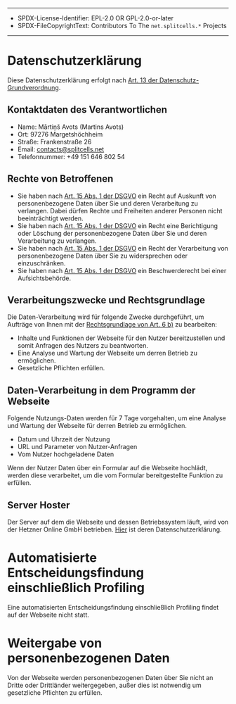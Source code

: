 ----
* SPDX-License-Identifier: EPL-2.0 OR GPL-2.0-or-later
* SPDX-FileCopyrightText: Contributors To The `net.splitcells.*` Projects
----
# Datenschutzerklärung
Diese Datenschutzerklärung erfolgt nach [Art. 13 der Datenschutz-Grundverordnung](https://dejure.org/gesetze/DSGVO/13.html).
## Kontaktdaten des Verantwortlichen
* Name: Mārtiņš Avots (Martins Avots)
* Ort: 97276 Margetshöchheim
* Straße: Frankenstraße 26
* Email: contacts@splitcells.net
* Telefonnummer: +49 151 646 802 54
## Rechte von Betroffenen
* Sie haben nach [Art. 15 Abs. 1 der DSGVO](https://dejure.org/gesetze/DSGVO/15.html)
  ein Recht auf Auskunft von personenbezogene Daten über Sie und deren Verarbeitung zu verlangen.
  Dabei dürfen Rechte und Freiheiten anderer Personen nicht beeinträchtigt werden.
* Sie haben nach [Art. 15 Abs. 1 der DSGVO](https://dejure.org/gesetze/DSGVO/15.html)
  ein Recht eine Berichtigung oder Löschung der personenbezogene Daten über Sie und deren Verarbeitung zu verlangen.
* Sie haben nach [Art. 15 Abs. 1 der DSGVO](https://dejure.org/gesetze/DSGVO/15.html)
  ein Recht der Verarbeitung von personenbezogene Daten über Sie zu widersprechen oder einzuschränken.
* Sie haben nach [Art. 15 Abs. 1 der DSGVO](https://dejure.org/gesetze/DSGVO/15.html)
  ein Beschwerderecht bei einer Aufsichtsbehörde.
## Verarbeitungszwecke und Rechtsgrundlage
Die Daten-Verarbeitung wird für folgende Zwecke durchgeführt, um Aufträge von Ihnen mit der [Rechtsgrundlage von Art. 6 b)](https://dejure.org/gesetze/DSGVO/6.html) zu bearbeiten:
* Inhalte und Funktionen der Webseite für den Nutzer bereitzustellen und somit Anfragen des Nutzers zu beantworten.
* Eine Analyse und Wartung der Webseite um derren Betrieb zu ermöglichen.
* Gesetzliche Pflichten erfüllen.
## Daten-Verarbeitung in dem Programm der Webseite
Folgende Nutzungs-Daten werden für 7 Tage vorgehalten,
um eine Analyse und Wartung der Webseite für derren Betrieb zu ermöglichen.
* Datum und Uhrzeit der Nutzung
* URL und Parameter von Nutzer-Anfragen
* Vom Nutzer hochgeladene Daten

Wenn der Nutzer Daten über ein Formular auf die Webseite hochlädt,
werden diese verarbeitet,
um die vom Formular bereitgestellte Funktion zu erfüllen. 
## Server Hoster
Der Server auf dem die Webseite und dessen Betriebssystem läuft,
wird von der Hetzner Online GmbH betrieben.
[Hier](https://www.hetzner.de/rechtliches/datenschutz) ist deren Datenschutzerklärung.
# Automatisierte Entscheidungsfindung einschließlich Profiling
Eine automatisierten Entscheidungsfindung einschließlich Profiling findet auf der Webseite nicht statt.
# Weitergabe von personenbezogenen Daten
Von der Webseite werden personenbezogenen Daten über Sie nicht an Dritte oder Drittländer weitergegeben,
außer dies ist notwendig um gesetzliche Pflichten zu erfüllen.